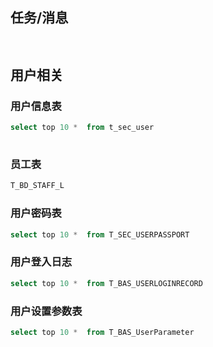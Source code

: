 

## 任务/消息

```sql
	
```



## 用户相关



### 用户信息表

```sql
select top 10 *  from t_sec_user
	
```

### 员工表

```sql
T_BD_STAFF_L
```



### 用户密码表

```sql
select top 10 *  from T_SEC_USERPASSPORT

```

### 用户登入日志

```sql
select top 10 *  from T_BAS_USERLOGINRECORD

```

### 用户设置参数表

```sql
select top 10 *  from T_BAS_UserParameter

```

